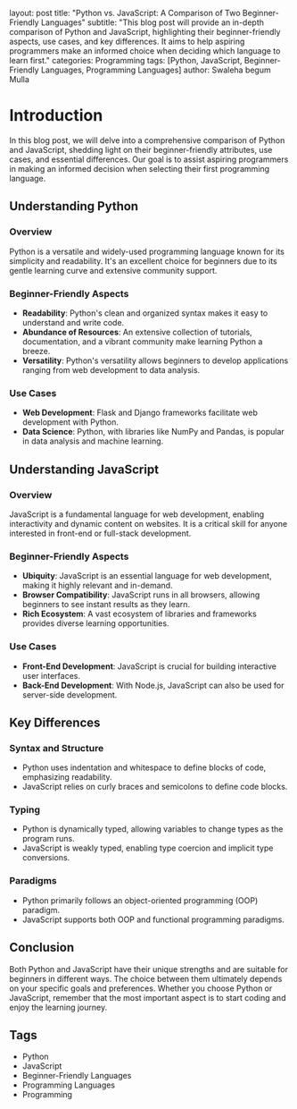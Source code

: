 
layout: post
title: "Python vs. JavaScript: A Comparison of Two Beginner-Friendly Languages"
subtitle: "This blog post will provide an in-depth comparison of Python and JavaScript, highlighting their beginner-friendly aspects, use cases, and key differences. It aims to help aspiring programmers make an informed choice when deciding which language to learn first."
categories: Programming
tags: [Python, JavaScript, Beginner-Friendly Languages, Programming Languages]
author: Swaleha begum Mulla

# Introduction

In this blog post, we will delve into a comprehensive comparison of Python and JavaScript, shedding light on their beginner-friendly attributes, use cases, and essential differences. Our goal is to assist aspiring programmers in making an informed decision when selecting their first programming language.

## Understanding Python

### Overview
Python is a versatile and widely-used programming language known for its simplicity and readability. It's an excellent choice for beginners due to its gentle learning curve and extensive community support.

### Beginner-Friendly Aspects
- **Readability**: Python's clean and organized syntax makes it easy to understand and write code.
- **Abundance of Resources**: An extensive collection of tutorials, documentation, and a vibrant community make learning Python a breeze.
- **Versatility**: Python's versatility allows beginners to develop applications ranging from web development to data analysis.

### Use Cases
- **Web Development**: Flask and Django frameworks facilitate web development with Python.
- **Data Science**: Python, with libraries like NumPy and Pandas, is popular in data analysis and machine learning.

## Understanding JavaScript

### Overview
JavaScript is a fundamental language for web development, enabling interactivity and dynamic content on websites. It is a critical skill for anyone interested in front-end or full-stack development.

### Beginner-Friendly Aspects
- **Ubiquity**: JavaScript is an essential language for web development, making it highly relevant and in-demand.
- **Browser Compatibility**: JavaScript runs in all browsers, allowing beginners to see instant results as they learn.
- **Rich Ecosystem**: A vast ecosystem of libraries and frameworks provides diverse learning opportunities.

### Use Cases
- **Front-End Development**: JavaScript is crucial for building interactive user interfaces.
- **Back-End Development**: With Node.js, JavaScript can also be used for server-side development.

## Key Differences

### Syntax and Structure
- Python uses indentation and whitespace to define blocks of code, emphasizing readability.
- JavaScript relies on curly braces and semicolons to define code blocks.

### Typing
- Python is dynamically typed, allowing variables to change types as the program runs.
- JavaScript is weakly typed, enabling type coercion and implicit type conversions.

### Paradigms
- Python primarily follows an object-oriented programming (OOP) paradigm.
- JavaScript supports both OOP and functional programming paradigms.

## Conclusion

Both Python and JavaScript have their unique strengths and are suitable for beginners in different ways. The choice between them ultimately depends on your specific goals and preferences. Whether you choose Python or JavaScript, remember that the most important aspect is to start coding and enjoy the learning journey.

## Tags
- Python
- JavaScript
- Beginner-Friendly Languages
- Programming Languages
- Programming
